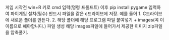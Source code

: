 게임 시작전 win+R 키로 cmd 입력(명령 프롬프트) 이후 pip install pygame 입력하여 파이게임 설치(필수)
반드시 파일을 같은 c드라이브에 저장. 예를 들어 1. C드라이브에 새로운 폴더를 만든다. 2. 해당 폴더에 해당 프로그램 파일 붙여넣기 + images(꼭 이 이름으로 해야합니다.) 파일 생성
해당 images파일에 들어가서 제공한 이미지 zip파일을 압축풀기.
